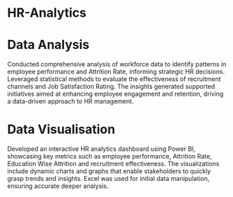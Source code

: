 # HR-Analytics
# Data Analysis
Conducted comprehensive analysis of workforce data to identify patterns in employee performance and Attrition Rate, informing strategic HR decisions. Leveraged statistical methods to evaluate the effectiveness of recruitment channels and Job Satisfaction Rating. The insights generated supported initiatives aimed at enhancing employee engagement and retention, driving a data-driven approach to HR management.

# Data Visualisation
  Developed an interactive HR analytics dashboard using Power BI, showcasing key metrics such as employee performance, Attrition Rate, Education Wise Attrition and recruitment effectiveness. The visualizations include dynamic charts and graphs that enable stakeholders to quickly grasp trends and insights. Excel was used for initial data manipulation, ensuring accurate deeper analysis.
